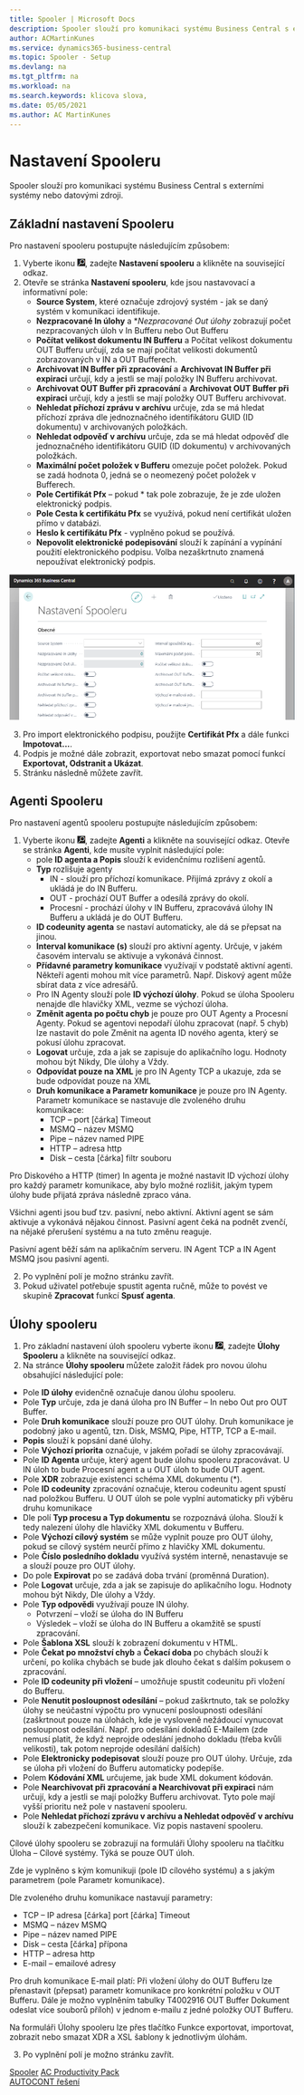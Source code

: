 ```yaml
---
title: Spooler | Microsoft Docs
description: Spooler slouží pro komunikaci systému Business Central s externími systémy nebo datovými zdroji.
author: ACMartinKunes
ms.service: dynamics365-business-central
ms.topic: Spooler - Setup
ms.devlang: na
ms.tgt_pltfrm: na
ms.workload: na
ms.search.keywords: klicova slova, 
ms.date: 05/05/2021
ms.author: AC MartinKunes
---
```

# Nastavení Spooleru

Spooler slouží pro komunikaci systému Business Central s externími systémy nebo datovými zdroji. 

## Základní nastavení Spooleru

Pro nastavení spooleru postupujte následujícím způsobem:

1. Vyberte ikonu ![Žárovky, která otevře funkci Řekněte mi](media/ui-search/search_small.png "Řekněte mi, co chcete dělat"), zadejte **Nastavení spooleru** a klikněte na související odkaz.
1. Otevře se stránka **Nastavení spooleru**, kde jsou nastavovací a informativní pole:
   - **Source System**, které označuje zdrojový systém - jak se daný systém v komunikaci identifikuje.
   - **Nezpracované In úlohy** a **Nezpracované Out úlohy* zobrazují počet nezpracovaných úloh v In Bufferu nebo Out Bufferu
   - **Počítat velikost dokumentu IN Bufferu** a Počítat velikost dokumentu OUT Bufferu určují, zda se mají počítat velikosti dokumentů zobrazovaných v IN a OUT Bufferech.
   - **Archivovat IN Buffer při zpracování** a **Archivovat IN Buffer při expiraci** určují, kdy a jestli se mají položky IN Bufferu archivovat.
   - **Archivovat OUT Buffer při zpracování** a **Archivovat OUT Buffer při expiraci** určují, kdy a jestli se mají položky OUT Bufferu archivovat.
   - **Nehledat příchozí zprávu v archívu** určuje, zda se má hledat příchozí zpráva dle jednoznačného identifikátoru GUID (ID dokumentu) v archivovaných položkách.
   - **Nehledat odpověď v archívu** určuje, zda se má hledat odpověď dle jednoznačného identifikátoru GUID (ID dokumentu) v archivovaných položkách.
   - **Maximální počet položek v Bufferu** omezuje počet položek. Pokud se zadá hodnota 0, jedná se o neomezený počet položek v Bufferech.
   - **Pole Certifikát Pfx** – pokud * tak pole zobrazuje, že je zde uložen elektronický podpis.
   - **Pole Cesta k certifikátu Pfx** se využívá, pokud není certifikát uložen přímo v databázi. 
   - **Heslo k certifikátu Pfx** - vyplněno pokud se používá.
   - **Nepovolit elektronické podepisování** slouží k zapínání a vypínání použití elektronického podpisu. Volba nezaškrtnuto znamená nepoužívat elektronický podpis.
   
![Nastavení spooleru](media/spooler-setup.png)

3. Pro import elektronického podpisu, použijte **Certifikát Pfx** a dále funkci **Impotovat...**.
1. Podpis je možné dále zobrazit, exportovat nebo smazat pomocí funkcí **Exportovat, Odstranit a Ukázat**.
1. Stránku následně můžete zavřít.


## Agenti Spooleru

Pro nastavení agentů spooleru postupujte následujícím způsobem:

1. Vyberte ikonu ![Žárovky, která otevře funkci Řekněte mi](media/ui-search/search_small.png "Řekněte mi, co chcete dělat"), zadejte **Agenti** a klikněte na související odkaz.
Otevře se stránka **Agenti**, kde musíte vyplnit následující pole:
    - pole **ID agenta a Popis** slouží k evidenčnímu rozlišení agentů.
    - **Typ** rozlišuje agenty 
        - IN - slouží pro příchozí komunikace. Přijímá zprávy z okolí a ukládá je do IN Bufferu.
        - OUT - prochází OUT Buffer a odesílá zprávy do okolí.
        - Procesní - prochází úlohy v IN Bufferu, zpracovává úlohy IN Bufferu a ukládá je do OUT Bufferu.
    - **ID codeunity agenta** se nastaví automaticky, ale dá se přepsat na jinou.
    - **Interval komunikace (s)** slouží pro aktivní agenty. Určuje, v jakém časovém intervalu se aktivuje a vykonává činnost.
    - **Přídavné parametry komunikace** využívají v podstatě aktivní agenti. Někteří agenti mohou mít více parametrů. Např. Diskový agent může sbírat data z více adresářů. 
    - Pro IN Agenty slouží pole **ID výchozí úlohy**. Pokud se úloha Spooleru nenajde dle hlavičky XML, vezme se výchozí úloha. 
    - **Změnit agenta po počtu chyb** je pouze pro OUT Agenty a Procesní Agenty. Pokud se agentovi nepodaří úlohu zpracovat (např. 5 chyb) lze nastavit do pole Změnit na agenta ID nového agenta, který se pokusí úlohu zpracovat. 
    - **Logovat** určuje, zda a jak se zapisuje do aplikačního logu. Hodnoty mohou být Nikdy, Dle úlohy a Vždy. 
    - **Odpovídat pouze na XML** je pro IN Agenty TCP a ukazuje, zda se bude odpovídat pouze na XML
    - **Druh komunikace a Parametr komunikace** je pouze pro IN Agenty. Parametr komunikace se nastavuje dle zvoleného druhu komunikace:
        - TCP – port [čárka] Timeout
        - MSMQ – název MSMQ
        - Pipe – název named PIPE
        - HTTP – adresa http
        - Disk – cesta [čárka] filtr souboru

Pro Diskového a HTTP (timer) In agenta je možné nastavit ID výchozí úlohy pro každý parametr komunikace, aby bylo možné rozlišit, jakým typem úlohy bude přijatá zpráva následně zpraco vána.

Všichni agenti jsou buď tzv. pasivní, nebo aktivní. Aktivní agent se sám aktivuje a vykonává nějakou činnost. Pasivní agent čeká na podnět zvenčí, na nějaké přerušení systému a na tuto změnu reaguje. 

Pasivní agent běží sám na aplikačním serveru. IN Agent TCP a IN Agent MSMQ jsou pasivní agenti.

2. Po vyplnění polí je možno stránku zavřít.
3. Pokud uživatel potřebuje spustit agenta ručně, může to povést ve skupině **Zpracovat** funkcí **Spusť agenta**.

## Úlohy spooleru

1. Pro základní nastavení úloh spooleru vyberte ikonu ![Žárovky, která otevře funkci Řekněte mi](media/ui-search/search_small.png "Řekněte mi, co chcete dělat"), zadejte **Úlohy Spooleru** a klikněte na související odkaz.
1. Na stránce **Úlohy spooleru** můžete založit řádek pro novou úlohu obsahující následující pole:

- Pole **ID úlohy** evidenčně označuje danou úlohu spooleru.
- Pole **Typ** určuje, zda je daná úloha pro IN Buffer – In nebo Out pro OUT Buffer.
- Pole **Druh komunikace** slouží pouze pro OUT úlohy. Druh komunikace je podobný jako u agentů, tzn. Disk, MSMQ, Pipe, HTTP, TCP a E-mail.
- **Popis** slouží k popsání dané úlohy.
- Pole **Výchozí priorita** označuje, v jakém pořadí se úlohy zpracovávají.
- Pole **ID Agenta** určuje, který agent bude úlohu spooleru zpracovávat. U IN úloh to bude Procesní agent a u OUT úloh to bude OUT agent.
- Pole **XDR** zobrazuje existenci schéma XML dokumentu (*).
- Pole **ID codeunity** zpracování označuje, kterou codeunitu agent spustí nad položkou Bufferu. U OUT úloh se pole vyplní automaticky při výběru druhu komunikace
- Dle polí **Typ procesu a Typ dokumentu** se rozpoznává úloha. Slouží k tedy nalezení úlohy dle hlavičky XML dokumentu v Bufferu.
- Pole **Výchozí cílový systém** se může vyplnit pouze pro OUT úlohy, pokud se cílový systém neurčí přímo z hlavičky XML dokumentu.
- Pole **Číslo posledního dokladu** využívá systém interně, nenastavuje se a slouží pouze pro OUT úlohy.
- Do pole **Expirovat** po se zadává doba trvání (proměnná Duration).
- Pole **Logovat** určuje, zda a jak se zapisuje do aplikačního logu. Hodnoty mohou být Nikdy, Dle úlohy a Vždy.
- Pole **Typ odpovědi** využívají pouze IN úlohy. 
    - Potvrzení – vloží se úloha do IN Bufferu
    - Výsledek – vloží se úloha do IN Bufferu a okamžitě se spustí zpracování.
- Pole **Šablona XSL** slouží k zobrazení dokumentu v HTML.
- Pole **Čekat po množství chyb** a **Čekací doba** po chybách slouží k určení, po kolika chybách se bude jak dlouho čekat s dalším pokusem o zpracování. 
- Pole **ID codeunity při vložení** – umožňuje spustit codeunitu při vložení do Bufferu.
- Pole **Nenutit posloupnost odesílání** – pokud zaškrtnuto, tak se položky úlohy se neúčastní výpočtu pro vynucení posloupnosti odesílání (zaškrtnout pouze na úlohách, kde je vysloveně nežádoucí vynucovat posloupnost odesílání. Např. pro odesílání dokladů E-Mailem (zde nemusí platit, že když neprojde odeslání jednoho dokladu (třeba kvůli velikosti), tak potom neprojde odesílání dalších)
- Pole **Elektronicky podepisovat** slouží pouze pro OUT úlohy. Určuje, zda se úloha při vložení do Bufferu automaticky podepíše.
- Polem **Kódování XML** určujeme, jak bude XML dokument kódován.
- Pole **Nearchivovat při zpracování a Nearchivovat při expiraci** nám určují, kdy a jestli se mají položky Bufferu archivovat. Tyto pole mají vyšší prioritu než pole v nastavení spooleru.
- Pole **Nehledat příchozí zprávu v archívu a Nehledat odpověď v archívu** slouží k zabezpečení komunikace. Viz popis nastavení spooleru.

Cílové úlohy spooleru se zobrazují na formuláři Úlohy spooleru na tlačítku Úloha – Cílové systémy. Týká se pouze OUT úloh.

Zde je vyplněno s kým komunikuji (pole ID cílového systému) a s jakým parametrem (pole Parametr komunikace). 

Dle zvoleného druhu komunikace nastavují parametry:

- TCP – IP adresa [čárka] port [čárka] Timeout
- MSMQ – název MSMQ
- Pipe – název named PIPE
- Disk – cesta [čárka] přípona
- HTTP – adresa http
- E-mail – emailové adresy

Pro druh komunikace E-mail platí: Při vložení úlohy do OUT Bufferu lze přenastavit (přepsat) parametr komunikace pro konkrétní položku v OUT Bufferu. Dále je možno vyplněním tabulky T4002916 OUT Buffer Dokument odeslat více souborů příloh) v jednom e-mailu z jedné položky OUT Bufferu.

Na formuláři Úlohy spooleru lze přes tlačítko Funkce exportovat, importovat, zobrazit nebo smazat XDR a XSL šablony k jednotlivým úlohám.

3. Po vyplnění polí je možno stránku zavřít.

[Spooler](ac-spooler.md)
[AC Productivity Pack](ac-productivity-pack.md)  
[AUTOCONT řešení](../index.md) 